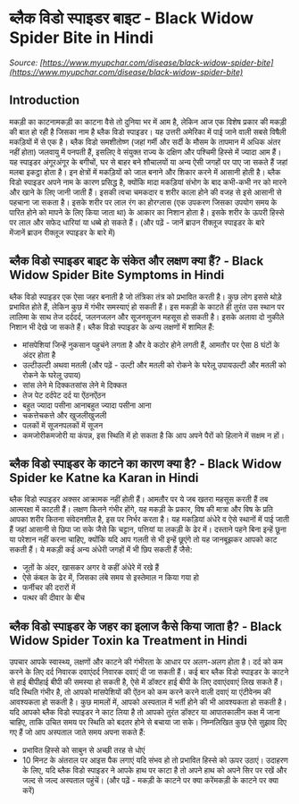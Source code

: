 # ब्लैक विडो स्पाइडर बाइट - Black Widow Spider Bite in Hindi
_Source: [https://www.myupchar.com/disease/black-widow-spider-bite](https://www.myupchar.com/disease/black-widow-spider-bite)_

## Introduction
मकड़ी का काटनामकड़ी का काटना वैसे तो दुनिया भर में आम है, लेकिन आज एक विशेष प्रकार की मकड़ी की बात हो रही है जिसका नाम है ब्लैक विडो स्पाइडर।
यह उत्तरी अमेरिका में पाई जाने वाली सबसे विषैली मकड़ियों में से एक है। ब्लैक विडो समशीतोष्ण (जहां गर्मी और सर्दी के मौसम के तापमान में अधिक अंतर नहीं होता) जलवायु में पनपती हैं, इसलिए वे संयुक्त राज्य के दक्षिण और पश्चिमी हिस्से में ज्यादा आम हैं।
यह स्पाइडर अंगूरअंगूर के बगीचों, घर से बाहर बने शौचालयों या अन्य ऐसी जगहों पर पाए जा सकते हैं जहां मलबा इकट्ठा होता है। इन क्षेत्रों में मकड़ियों को जाल बनाने और शिकार करने में आसानी होती है।
ब्लैक विडो स्पाइडर अपने नाम के कारण प्रसिद्ध है, क्योंकि मादा मकड़ियां संभोग के बाद कभी-कभी नर को मारने और खाने के लिए जानी जाती हैं। इसकी त्वचा चमकदार व शरीर काला होने की वजह से इसे आसानी से पहचाना जा सकता है।
इसके शरीर पर लाल रंग का होरग्लास (एक उपकरण जिसका उपयोग समय के पारित होने को मापने के लिए किया जाता था) के आकार का निशान होता है। इसके शरीर के ऊपरी हिस्से पर लाल और सफेद धारियां या धब्बे हो सकते हैं।
(और पढ़ें - जानें ब्राउन रीक्लूज स्पाइडर के बारे मेंजानें ब्राउन रीक्लूज स्पाइडर के बारे में)

## ब्लैक विडो स्पाइडर बाइट के संकेत और लक्षण क्या हैं? - Black Widow Spider Bite Symptoms in Hindi
ब्लैक विडो स्पाइडर एक ऐसा जहर बनाती है जो तंत्रिका तंत्र को प्रभावित करती है। कुछ लोग इससे थोड़े प्रभावित होते हैं, लेकिन कुछ में गंभीर समस्याएं हो सकती हैं। इस मकड़ी के काटते ही तुरंत उस स्थान पर लालिमा के साथ तेज दर्ददर्द, जलनजलन और सूजनसूजन महसूस हो सकती है। इसके अलावा दो नुकीले निशान भी देखे जा सकते हैं।
ब्लैक विडो स्पाइडर के अन्य लक्षणों में शामिल हैं:
- मांसपेशियां जिन्हें नुकसान पहुचंने लगता है और वे कठोर होने लगती हैं, आमतौर पर ऐसा 8 घंटों के अंदर होता है
- उल्टीउल्टी अथवा मतली (और पढ़ें - उल्टी और मतली को रोकने के घरेलू उपायउल्टी और मतली को रोकने के घरेलू उपाय)
- सांस लेने मे दिक्कतसांस लेने मे दिक्कत
- तेज पेट दर्दपेट दर्द या ऐंठनऐंठन
- बहुत ज्यादा पसीना आनाबहुत ज्यादा पसीना आना
- चकत्तेचकत्ते और खुजलीखुजली
- पलकों में सूजनपलकों में सूजन
- कमजोरीकमजोरी या कंपन्न, इस स्थिति में हो सकता है कि आप अपने पैरों को हिलाने में सक्षम न हों।

## ब्लैक विडो स्पाइडर के काटने का कारण क्या है? - Black Widow Spider ke Katne ka Karan in Hindi
ब्लैक विडो स्पाइडर अक्सर आक्रामक नहीं होती हैं। आमतौर पर ये जब खतरा महसूस करती हैं तब आत्मरक्षा में काटती हैं। लक्षण कितने गंभीर होंगे, यह मकड़ी के प्रकार, विष की मात्रा और विष के प्रति आपका शरीर कितना संवेदनशील है, इस पर निर्भर करता है।
यह मकड़ियां अंधेरे व ऐसे स्थानों में पाई जाती हैं जहां आसानी से छिपा जा सके जैसे कि चट्टान, पत्तियां या लकड़ी के ढेर में। दस्ताने पहने बिना इन्हें छूना या परेशान नहीं करना चाहिए, क्योंकि यदि आप गलती से भी इन्हें छूएंगे तो यह जानबूझकर आपको काट सकती हैं।
ये मकड़ी कई अन्य अंधेरी जगहों में भी छिप सकती हैं जैसे:
- जूतों के अंदर, खासकर अगर वे कहीं अंधेरे में रखे हैं
- ऐसे कंबल के ढेर में, जिसका लंबे समय से इस्तेमाल न किया गया हो
- फर्नीचर की दरारों में
- पत्थर की दीवार के बीच

## ब्लैक विडो स्पाइडर के जहर का इलाज कैसे किया जाता है? - Black Widow Spider Toxin ka Treatment in Hindi
उपचार आपके स्वास्थ्य, लक्षणों और काटने की गंभीरता के आधार पर अलग-अलग होता है।
दर्द को कम करने के लिए दर्द निवारक दवाएंदर्द निवारक दवाएं दी जा सकती हैं। कई बार ब्लैक विडो स्पाइडर के काटने से हाई बीपीहाई बीपी की समस्या हो सकती है, ऐसे में डॉक्टर हाई बीपी के लिए दवाएंदवाएं लिख सकते हैं।
यदि स्थिति गंभीर है, तो आपको मांसपेशियों की ऐंठन को कम करने करने वाली दवाएं या एंटीवेनम की आवश्यकता हो सकती है। कुछ मामलों में, आपको अस्पताल में भर्ती होने की भी आवश्यकता हो सकती है।
यदि आपको ब्लैक विडो स्पाइडर ने काट लिया है तो आपको तुरंत डॉक्टर या आपातकालीन कक्ष में जाना चाहिए, ताकि उचित समय पर स्थिति को बदतर होने से बचाया जा सके।
निम्नलिखित कुछ ऐसे सुझाव दिए गए हैं जो आप अस्पताल जाते समय अपना सकते हैं:
- प्रभावित हिस्से को साबुन से अच्छी तरह से धोएं
- 10 मिनट के अंतराल पर आइस पैक लगाएं
यदि संभव हो तो प्रभावित हिस्से को ऊपर उठाएं। उदाहरण के लिए, यदि ब्लैक विडो स्पाइडर ने आपके हाथ पर काटा है तो अपने हाथ को अपने सिर पर रखें और जल्द से जल्द अस्पताल पहुंचें।
(और पढ़ें - मकड़ी के काटने पर क्या करेंमकड़ी के काटने पर क्या करें)

